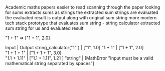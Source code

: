 Academic maths papers easier to read
scanning through the paper looking for sums
extracts sums as strings
the extracted sum strings are evaluated
the evaluated result is output along with original sum string
more modern tech stack
prototype that evaluates sum string - string calculator
extracted sum string for us and evaluated result

"1 + 1" => ["1 + 1", 2.0]

Input                             |   Output
string_calculator("1" )           |   ["1", 1.0]
"1 + 1"                           |   ["1 + 1", 2.0]      
"1 + 1 + 1"                       |   ["1 + 1 + 1", 3.0]     
"1.1 + 1.11"                      |   ["1.1 + 1.11", 1.21 ]
"string"                          |   [MathError "Input must be a valid mathematical string separated by spaces"]
